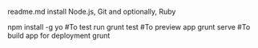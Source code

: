 
readme.md
install  Node.js, Git and optionally, Ruby

npm install -g yo
#To test run
grunt test
#To preview app
grunt serve
#To build app for deployment
grunt


